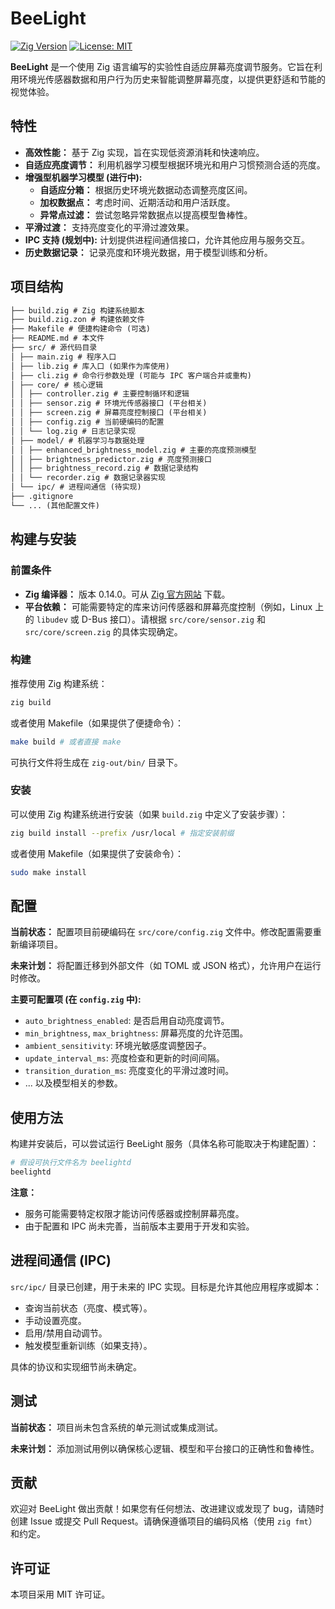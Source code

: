 # BeeLight

[![Zig Version](https://img.shields.io/badge/Zig-0.14.0-orange.svg)](https://ziglang.org/)
[![License: MIT](https://img.shields.io/badge/License-MIT-yellow.svg)](https://opensource.org/licenses/MIT)

**BeeLight** 是一个使用 Zig 语言编写的实验性自适应屏幕亮度调节服务。它旨在利用环境光传感器数据和用户行为历史来智能调整屏幕亮度，以提供更舒适和节能的视觉体验。

## 特性

- **高效性能：** 基于 Zig 实现，旨在实现低资源消耗和快速响应。
- **自适应亮度调节：** 利用机器学习模型根据环境光和用户习惯预测合适的亮度。
- **增强型机器学习模型 (进行中):**
  - **自适应分箱：** 根据历史环境光数据动态调整亮度区间。
  - **加权数据点：** 考虑时间、近期活动和用户活跃度。
  - **异常点过滤：** 尝试忽略异常数据点以提高模型鲁棒性。
- **平滑过渡：** 支持亮度变化的平滑过渡效果。
- **IPC 支持 (规划中):** 计划提供进程间通信接口，允许其他应用与服务交互。
- **历史数据记录：** 记录亮度和环境光数据，用于模型训练和分析。

## 项目结构

```txt
├── build.zig # Zig 构建系统脚本
├── build.zig.zon # 构建依赖文件
├── Makefile # 便捷构建命令 (可选)
├── README.md # 本文件
├── src/ # 源代码目录
│ ├── main.zig # 程序入口
│ ├── lib.zig # 库入口 (如果作为库使用)
│ ├── cli.zig # 命令行参数处理 (可能与 IPC 客户端合并或重构)
│ ├── core/ # 核心逻辑
│ │ ├── controller.zig # 主要控制循环和逻辑
│ │ ├── sensor.zig # 环境光传感器接口 (平台相关)
│ │ ├── screen.zig # 屏幕亮度控制接口 (平台相关)
│ │ ├── config.zig # 当前硬编码的配置
│ │ └── log.zig # 日志记录实现
│ ├── model/ # 机器学习与数据处理
│ │ ├── enhanced_brightness_model.zig # 主要的亮度预测模型
│ │ ├── brightness_predictor.zig # 亮度预测接口
│ │ ├── brightness_record.zig # 数据记录结构
│ │ └── recorder.zig # 数据记录器实现
│ └── ipc/ # 进程间通信 (待实现)
├── .gitignore
└── ... (其他配置文件)
```

## 构建与安装

### 前置条件

- **Zig 编译器：** 版本 0.14.0。可从 [Zig 官方网站](https://ziglang.org/download/) 下载。
- **平台依赖：** 可能需要特定的库来访问传感器和屏幕亮度控制（例如，Linux 上的 `libudev` 或 D-Bus 接口）。请根据 `src/core/sensor.zig` 和 `src/core/screen.zig` 的具体实现确定。

### 构建

推荐使用 Zig 构建系统：

```bash
zig build
```

或者使用 Makefile（如果提供了便捷命令）：

```bash
make build # 或者直接 make
```

可执行文件将生成在 `zig-out/bin/` 目录下。

### 安装

可以使用 Zig 构建系统进行安装（如果 `build.zig` 中定义了安装步骤）：

```bash
zig build install --prefix /usr/local # 指定安装前缀
```

或者使用 Makefile（如果提供了安装命令）：

```bash
sudo make install
```

## 配置

**当前状态：** 配置项目前硬编码在 `src/core/config.zig` 文件中。修改配置需要重新编译项目。

**未来计划：** 将配置迁移到外部文件（如 TOML 或 JSON 格式），允许用户在运行时修改。

**主要可配置项 (在 `config.zig` 中):**

- `auto_brightness_enabled`: 是否启用自动亮度调节。
- `min_brightness`, `max_brightness`: 屏幕亮度的允许范围。
- `ambient_sensitivity`: 环境光敏感度调整因子。
- `update_interval_ms`: 亮度检查和更新的时间间隔。
- `transition_duration_ms`: 亮度变化的平滑过渡时间。
- ... 以及模型相关的参数。

## 使用方法

构建并安装后，可以尝试运行 BeeLight 服务（具体名称可能取决于构建配置）：

```bash
# 假设可执行文件名为 beelightd
beelightd
```

**注意：**

- 服务可能需要特定权限才能访问传感器或控制屏幕亮度。
- 由于配置和 IPC 尚未完善，当前版本主要用于开发和实验。

## 进程间通信 (IPC)

`src/ipc/` 目录已创建，用于未来的 IPC 实现。目标是允许其他应用程序或脚本：

- 查询当前状态（亮度、模式等）。
- 手动设置亮度。
- 启用/禁用自动调节。
- 触发模型重新训练（如果支持）。

具体的协议和实现细节尚未确定。

## 测试

**当前状态：** 项目尚未包含系统的单元测试或集成测试。

**未来计划：** 添加测试用例以确保核心逻辑、模型和平台接口的正确性和鲁棒性。

## 贡献

欢迎对 BeeLight 做出贡献！如果您有任何想法、改进建议或发现了 bug，请随时创建 Issue 或提交 Pull Request。请确保遵循项目的编码风格（使用 `zig fmt`）和约定。

## 许可证

本项目采用 MIT 许可证。

